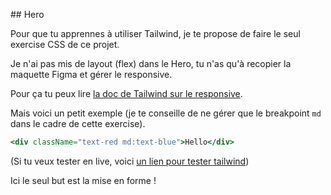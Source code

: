 ## Hero

Pour que tu apprennes à utiliser Tailwind, je te propose de faire
le seul exercise CSS de ce projet.

Je n'ai pas mis de layout (flex) dans le Hero, tu n'as qu'à recopier
la maquette Figma et gérer le responsive.

Pour ça tu peux lire [la doc de Tailwind sur le responsive](https://tailwindcss.com/docs/responsive-design).

Mais voici un petit exemple (je te conseille de ne gérer que le breakpoint `md`
dans le cadre de cette exercise).

```jsx
<div className="text-red md:text-blue">Hello</div>
```

(Si tu veux tester en live, voici [un lien pour tester tailwind](https://play.tailwindcss.com/LJrFJLhbhl))

Ici le seul but est la mise en forme !
